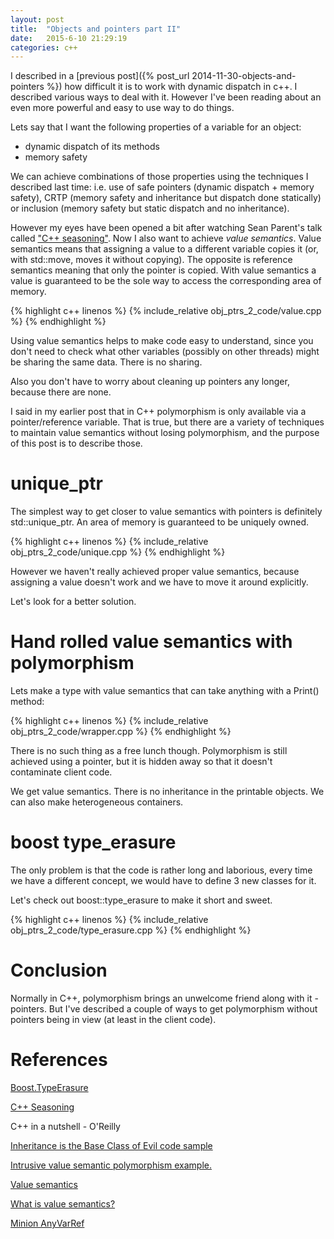 ```yaml
---
layout: post
title:  "Objects and pointers part II"
date:   2015-6-10 21:29:19
categories: c++
---
```


<!--
Outline:

- static polymorphism
 - set the scene
  - value semantics
  - polymorphism
  - not polymorphism
 - unique_ptr
  - cannot go into homogeneous container
  - assignment doesn't work as expected
 - hand rolled
 - boost any
-->

I described in a [previous post]({% post_url 2014-11-30-objects-and-pointers %}) how difficult it is to work with dynamic dispatch in c++. I described various ways to deal with it. However I've been reading about an even more powerful and easy to use way to do things.

Lets say that I want the following properties of a variable for an object:

* dynamic dispatch of its methods
* memory safety

We can achieve combinations of those properties using the techniques I described last time: i.e. use of safe pointers (dynamic dispatch + memory safety), CRTP (memory safety and inheritance but dispatch done statically) or inclusion (memory safety but static dispatch and no inheritance).

However my eyes have been opened a bit after watching Sean Parent's talk called ["C++ seasoning"](http://channel9.msdn.com/Events/GoingNative/2013/Cpp-Seasoning). Now I also want to achieve *value semantics*. Value semantics means that assigning a value to a different variable copies it (or, with std::move, moves it without copying). The opposite is reference semantics meaning that only the pointer is copied. With value semantics a value is guaranteed to be the sole way to access the corresponding area of memory.

{% highlight c++ linenos %}
{% include_relative obj_ptrs_2_code/value.cpp %}
{% endhighlight %}

Using value semantics helps to make code easy to understand, since you don't need to check what other variables (possibly on other threads) might be sharing the same data. There is no sharing.

Also you don't have to worry about cleaning up pointers any longer, because there are none. 

I said in my earlier post that in C++ polymorphism is only available via a pointer/reference variable. That is true, but there are a variety of techniques to maintain value semantics without losing polymorphism, and the purpose of this post is to describe those.

unique_ptr
===========
The simplest way to get closer to value semantics with pointers is definitely std::unique_ptr. An area of memory is guaranteed to be uniquely owned. 

{% highlight c++ linenos %}
{% include_relative obj_ptrs_2_code/unique.cpp %}
{% endhighlight %}

However we haven't really achieved proper value semantics, because assigning a value doesn't work and we have to move it around explicitly.

Let's look for a better solution.

Hand rolled value semantics with polymorphism
=============================================

Lets make a type with value semantics that can take anything with a Print() method:

{% highlight c++ linenos %}
{% include_relative obj_ptrs_2_code/wrapper.cpp %}
{% endhighlight %}

There is no such thing as a free lunch though. Polymorphism is still achieved using a pointer, but it is hidden away so that it doesn't contaminate client code.

We get value semantics. There is no inheritance in the printable objects. We can also make heterogeneous containers.

boost type_erasure
==================

The only problem is that the code is rather long and laborious, every time we have a different concept, we would have to define 3 new classes for it.

Let's check out boost::type_erasure to make it short and sweet.

{% highlight c++ linenos %}
{% include_relative obj_ptrs_2_code/type_erasure.cpp %}
{% endhighlight %}

Conclusion
========

Normally in C++, polymorphism brings an unwelcome friend along with it - pointers. But I've described a couple of ways to get polymorphism without pointers being in view (at least in the client code).


References
==========
[Boost.TypeErasure](http://www.boost.org/doc/libs/1_58_0/doc/html/boost_typeerasure.html)

[C++ Seasoning](http://channel9.msdn.com/Events/GoingNative/2013/Cpp-Seasoning)

C++ in a nutshell - O'Reilly

[Inheritance is the Base Class of Evil code sample](https://gist.github.com/berkus/7041546)

[Intrusive value semantic polymorphism example.](https://gist.github.com/sean-parent/6798797)

[Value semantics](https://akrzemi1.wordpress.com/2012/02/03/value-semantics/)

[What is value semantics?](https://isocpp.org/wiki/faq/value-vs-ref-semantics#val-vs-ref-semantics)

[Minion AnyVarRef](https://bitbucket.org/stacs_cp/minion/src/c64e2526b4b0156b9881e3ebe0fc9d55709335aa/minion/variables/AnyVarRef.h?at=default)
